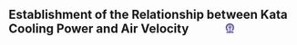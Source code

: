 ## Establishment of the Relationship between Kata Cooling Power and Air Velocity  &nbsp; &nbsp; &nbsp; &nbsp; &nbsp; &nbsp; <img src="images/iitkgp.png" width="3%" />
